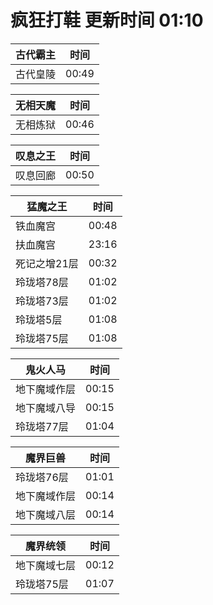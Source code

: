 # 疯狂打鞋 更新时间 01:10

| 古代霸主   | 时间    |
|--------|-------|
| 古代皇陵 | 00:49 |

| 无相天魔   | 时间    |
|--------|-------|
| 无相炼狱 | 00:46 |

| 叹息之王   | 时间    |
|--------|-------|
| 叹息回廊 | 00:50 |

| 猛魔之王   | 时间    |
|--------|-------|
| 铁血魔宫 | 00:48 |
| 扶血魔宫 | 23:16 |
| 死记之增21层 | 00:32 |
| 玲珑塔78层 | 01:02 |
| 玲珑塔73层 | 01:02 |
| 玲珑塔5层 | 01:08 |
| 玲珑塔75层 | 01:08 |

| 鬼火人马   | 时间    |
|--------|-------|
| 地下魔域作层 | 00:15 |
| 地下魔域八导 | 00:15 |
| 玲珑塔77层 | 01:04 |

| 魔界巨兽   | 时间    |
|--------|-------|
| 玲珑塔76层 | 01:01 |
| 地下魔域作层 | 00:14 |
| 地下魔域八层 | 00:14 |

| 魔界统领   | 时间    |
|--------|-------|
| 地下魔域七层 | 00:12 |
| 玲珑塔75层 | 01:07 |